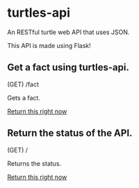 # turtles-api
An RESTful turtle web API that uses JSON.

This API is made using Flask!

## Get a fact using turtles-api.
(GET) /fact

Gets a fact.

[Return this right now](https://sneakys.pythonanywhere.com/api/turtles/v1/fact)

## Return the status of the API.
(GET) /

Returns the status.

[Return this right now](https://sneakys.pythonanywhere.com/api/turtles/v1/)
